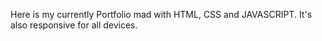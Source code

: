 Here is my currently Portfolio mad with HTML, CSS and JAVASCRIPT. It's also responsive for all devices.

